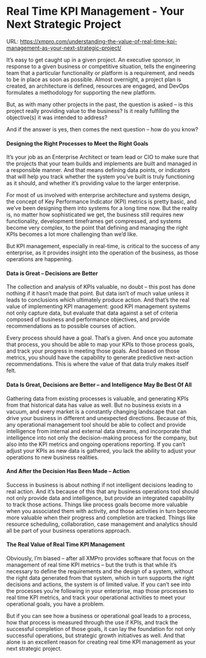 # Real Time KPI Management - Your Next Strategic Project

URL: https://xmpro.com/understanding-the-value-of-real-time-kpi-management-as-your-next-strategic-project/

It’s easy to get caught up in a given project. An executive sponsor, in response to a given business or competitive situation, tells the engineering team that a particular functionality or platform is a requirement, and needs to be in place as soon as possible. Almost overnight, a project plan is created, an architecture is defined, resources are engaged, and DevOps formulates a methodology for supporting the new platform.

But, as with many other projects in the past, the question is asked – is this project really providing value to the business? Is it really fulfilling the objective(s) it was intended to address?

And if the answer is yes, then comes the next question – how do you know?

#### Designing the Right Processes to Meet the Right Goals

It’s your job as an Enterprise Architect or team lead or CIO to make sure that the projects that your team builds and implements are built and managed in a responsible manner. And that means defining data points, or indicators that will help you track whether the system you’ve built is truly functioning as it should, and whether it’s providing value to the larger enterprise.

For most of us involved with enterprise architecture and systems design, the concept of Key Performance Indicator (KPI) metrics is pretty basic, and we’ve been designing them into systems for a long time now. But the reality is, no matter how sophisticated we get, the business still requires new functionality, development timeframes get compressed, and systems become very complex, to the point that defining and managing the right KPIs becomes a lot more challenging than we’d like.

But KPI management, especially in real-time, is critical to the success of any enterprise, as it provides insight into the operation of the business, as those operations are happening.

#### Data is Great – Decisions are Better

The collection and analysis of KPIs valuable, no doubt – this post has done nothing if it hasn’t made that point. But data isn’t of much value unless it leads to conclusions which ultimately produce action. And that’s the real value of implementing KPI management: good KPI management systems not only capture data, but evaluate that data against a set of criteria composed of business and performance objectives, and provide recommendations as to possible courses of action.

Every process should have a goal. That’s a given. And once you automate that process, you should be able to map your KPIs to those process goals, and track your progress in meeting those goals. And based on those metrics, you should have the capability to generate predictive next-action recommendations. This is where the value of that data truly makes itself felt.

#### Data Is Great, Decisions are Better – and Intelligence May Be Best Of All

Gathering data from existing processes is valuable, and generating KPIs from that historical data has value as well. But no business exists in a vacuum, and every market is a constantly changing landscape that can drive your business in different and unexpected directions. Because of this, any operational management tool should be able to collect and provide intelligence from internal and external data streams, and incorporate that intelligence into not only the decision-making process for the company, but also into the KPI metrics and ongoing operations reporting. If you can’t adjust your KPIs as new data is gathered, you lack the ability to adjust your operations to new business realities.

#### And After the Decision Has Been Made – Action 

Success in business is about nothing if not intelligent decisions leading to real action. And it’s because of this that any business operations tool should not only provide data and intelligence, but provide an integrated capability to track those actions. Things like process goals become more valuable when you associated them with activity, and those activities in turn become more valuable when their progress and completion are tracked. Things like resource scheduling, collaboration, case management and analytics should all be part of your business operations approach.

#### The Real Value of Real Time KPI Management

Obviously, I’m biased – after all XMPro provides software that focus on the management of real time KPI metrics – but the truth is that while it’s necessary to define the requirements and the design of a system, without the right data generated from that system, which in turn supports the right decisions and actions, the system is of limited value. If you can’t see into the processes you’re following in your enterprise, map those processes to real time KPI metrics, and track your operational activities to meet your operational goals, you have a problem.

But if you can see how a business or operational goal leads to a process, how that process is measured through the use if KPIs, and track the successful completion of those goals, it can lay the foundation for not only successful operations, but strategic growth initiatives as well. And that alone is an excellent reason for creating real time KPI management as your next strategic project.


